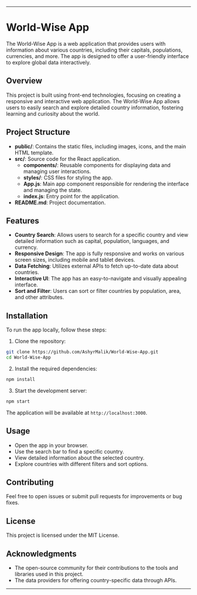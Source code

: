 
---

# World-Wise App

The World-Wise App is a web application that provides users with information about various countries, including their capitals, populations, currencies, and more. The app is designed to offer a user-friendly interface to explore global data interactively.

## Overview

This project is built using front-end technologies, focusing on creating a responsive and interactive web application. The World-Wise App allows users to easily search and explore detailed country information, fostering learning and curiosity about the world.

## Project Structure

- **public/**: Contains the static files, including images, icons, and the main HTML template.
- **src/**: Source code for the React application.
  - **components/**: Reusable components for displaying data and managing user interactions.
  - **styles/**: CSS files for styling the app.
  - **App.js**: Main app component responsible for rendering the interface and managing the state.
  - **index.js**: Entry point for the application.
- **README.md**: Project documentation.

## Features

- **Country Search**: Allows users to search for a specific country and view detailed information such as capital, population, languages, and currency.
- **Responsive Design**: The app is fully responsive and works on various screen sizes, including mobile and tablet devices.
- **Data Fetching**: Utilizes external APIs to fetch up-to-date data about countries.
- **Interactive UI**: The app has an easy-to-navigate and visually appealing interface.
- **Sort and Filter**: Users can sort or filter countries by population, area, and other attributes.

## Installation

To run the app locally, follow these steps:

1. Clone the repository:

```bash
git clone https://github.com/AshyrMalik/World-Wise-App.git
cd World-Wise-App
```

2. Install the required dependencies:

```bash
npm install
```

3. Start the development server:

```bash
npm start
```

The application will be available at `http://localhost:3000`.

## Usage

- Open the app in your browser.
- Use the search bar to find a specific country.
- View detailed information about the selected country.
- Explore countries with different filters and sort options.

## Contributing

Feel free to open issues or submit pull requests for improvements or bug fixes.

## License

This project is licensed under the MIT License.

## Acknowledgments

- The open-source community for their contributions to the tools and libraries used in this project.
- The data providers for offering country-specific data through APIs.

---
